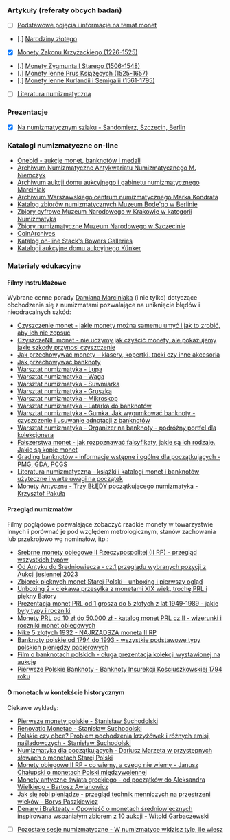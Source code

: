 ### Artykuły (referaty obcych badań)
- [ ] [Podstawowe pojęcia i informacje na temat monet]()
- [.] [Narodziny złotego](./pages/Narodziny_zlotego.md)
- [x] [Monety Zakonu Krzyżackiego (1226-1525)](./pages/Monety_Zakonu_Krzyzackiego.md)
- [.] [Monety Zygmunta I Starego (1506-1548)](./pages/Monety_Zygmunta_Starego.md)
- [.] [Monety lenne Prus Książęcych (1525-1657)](./pages/Monety_Lenne_Prus_Ksiazecych.md)
- [.] [Monety lenne Kurlandii i Semigalii (1561-1795)](./pages/Monety_Lenne_Kurlandii.md)
- [ ] [Literatura numizmatyczna](./pages/Literatura.md)

### Prezentacje
- [x] [Na numizmatycznym szlaku - Sandomierz, Szczecin, Berlin](./download/2023m09d14_Na_numizmatycznym_szlaku_Sandomierz_Szczecin_Berlin.pdf)

### Katalogi numizmatyczne on-line
- [Onebid - aukcje monet, banknotów i medali](https://onebid.pl/pl/auctions/Monety)
- [Archiwum Numizmatyczne Antykwariatu Numizmatycznego M. Niemczyk](https://archiwum.niemczyk.pl/)
- [Archiwum aukcji domu aukcyjnego i gabinetu numizmatycznego Marciniak](https://marciniak.onebid.pl/pl/archive)
- [Archiwum Warszawskiego centrum numizmatycznego Marka Kondrata](https://wcn.pl/archive)
- [Katalog zbiorów numizmatycznych Muzeum Bode'go w Berlinie](https://ikmk.smb.museum/home?lang=en)
- [Zbiory cyfrowe Muzeum Narodowego w Krakowie w kategorii Numizmatyka](https://zbiory.mnk.pl/pl/wyniki-wyszukiwania?phrase=moneta)
- [Zbiory numizmatyczne Muzeum Narodowego w Szczecinie](https://e-zbiory.muzeum.szczecin.pl/numizmatyka.html)
- [CoinArchives](https://www.coinarchives.com/)
- [Katalog on-line Stack's Bowers Galleries](https://archive.stacksbowers.com/?q=a4169f92-d551-4ff6-954f-820c2bb37cfb)
- [Katalogi aukcyjne domu aukcyjnego Künker](https://www.kuenker.de/en/auktionen/katalogarchiv)

### Materiały edukacyjne

#### Filmy instruktażowe
Wybrane cenne porady [Damiana Marciniaka](https://marciniakaukcje.pl/) (i nie tylko) dotyczące obchodzenia się z numizmatami pozwalające na uniknięcie błędów i nieodracalnych szkód:
- [Czyszczenie monet - jakie monety można samemu umyć i jak to zrobić, aby ich nie zepsuć](https://www.youtube.com/watch?v=WZ_PQnDGfew&t=1096s)
- [CzyszczeNIE monet - nie uczymy jak czyścić monety, ale pokazujemy jakie szkody przynosi czyszczenie](https://www.youtube.com/watch?v=Z1mrEJugMk0)
- [Jak przechowywać monety - klasery, kopertki, tacki czy inne akcesoria](https://www.youtube.com/watch?v=7FQ5fy8F9AU)
- [Jak przechowywać banknoty](https://www.youtube.com/watch?v=QVHM9z4kYtg)
- [Warsztat numizmatyka - Lupa](https://www.youtube.com/watch?v=6FU2pjYEdYc)
- [Warsztat numizmatyka - Waga](https://www.youtube.com/watch?v=RkDOhlxuW7c)
- [Warsztat numizmatyka - Suwmiarka](https://www.youtube.com/watch?v=MBG1nlTDwa4)
- [Warsztat numizmatyka - Gruszka](https://www.youtube.com/watch?v=FQ9d8ycjlz4)
- [Warsztat numizmatyka - Mikroskop](https://www.youtube.com/watch?v=zhVLKbHsUCc)
- [Warsztat numizmatyka - Latarka do banknotów](https://www.youtube.com/watch?v=nUHeJgFGJ9c)
- [Warsztat numizmatyka - Gumka. Jak wygumkować banknoty - czyszczenie i usuwanie adnotacji z banknotów](https://www.youtube.com/watch?v=xxlYQraRhVw)
- [Warsztat numizmatyka - Organizer na banknoty - podróżny portfel dla kolekcjonera](https://www.youtube.com/watch?v=QUT9AsoGz1Y)
- [Fałszerstwa monet - jak rozpoznawać falsyfikaty, jakie są ich rodzaje. Jakie są kopie monet](https://www.youtube.com/watch?v=GyQsq_qQSqE&t=3s)
- [Grading banknotów - informacje wstępne i ogólne dla początkujących - PMG, GDA, PCGS](https://www.youtube.com/watch?v=eNBnId_xooM&t=10s)
- [Literatura numizmatyczna - książki i katalogi monet i banknotów użyteczne i warte uwagi na początek](https://www.youtube.com/watch?v=1ncc_ZghpjI)
- [Monety Antyczne - Trzy BŁĘDY początkującego numizmatyka - Krzysztof Pakuła](https://www.youtube.com/watch?v=had4Khi_PMU)

#### Przegląd numizmatów
Filmy poglądowe pozwalające zobaczyć rzadkie monety w towarzystwie innych i porównać je pod względem metrologicznym, stanów zachowania lub przekrojowo wg nominałów, itp.:
- [Srebrne monety obiegowe II Rzeczypospolitej (II RP) - przegląd wszystkich typów](https://www.youtube.com/watch?v=ILT2mtjJnz0)
- [Od Antyku do Średniowiecza - cz.1 przeglądu wybranych pozycji z Aukcji jesiennej 2023](https://www.youtube.com/watch?v=_xybMbOh1a0)
- [Zbiorek pięknych monet Starej Polski - unboxing i pierwszy ogląd](https://www.youtube.com/watch?v=wxmKJehNnX0)
- [Unboxing 2 - ciekawa przesyłka z monetami XIX wiek, trochę PRL i piękny Batory](https://www.youtube.com/watch?v=vktBi4fNOgA)
- [Prezentacja monet PRL od 1 grosza do 5 złotych z lat 1949-1989 - jakie były typy i roczniki](https://www.youtube.com/watch?v=UdBhtGzmxd4)
- [Monety PRL od 10 zł do 50.000 zł - katalog monet PRL cz.II - wizerunki i roczniki monet obiegowych](https://www.youtube.com/watch?v=_wOQdmGh0Ds)
- [Nike 5 złotych 1932 - NAJRZADSZA moneta II RP](https://www.youtube.com/watch?v=_IrD8K3Vrg8)
- [Banknoty polskie od 1794 do 1993 - wszystkie podstawowe typy polskich pieniędzy papierowych](https://www.youtube.com/watch?v=P2E_h_W-V90)
- [Film o banknotach polskich - długa prezentacja kolekcji wystawionej na aukcję](https://www.youtube.com/watch?v=12n5JsT7J3k)
- [Pierwsze Polskie Banknoty - Banknoty Insurekcji Kościuszkowskiej 1794 roku](https://www.youtube.com/watch?v=yUry_m8sntc)

#### O monetach w kontekście historycznym
Ciekawe wykłady:
- [Pierwsze monety polskie - Stanisław Suchodolski](https://www.youtube.com/watch?v=WtA_3wVGjZQ)
- [Renovatio Monetae - Stanisław Suchodolski](https://www.youtube.com/watch?v=VVjs4_yzZqY)
- [Polskie czy obce? Problem pochodzenia krzyżówek i różnych emisji naśladowczych - Stanisław Suchodolski](https://www.youtube.com/watch?v=v6NIUtjPuc4)
- [Numizmatyka dla początkujących - Dariusz Marzęta w przystępnych słowach o monetach Starej Polski](https://www.youtube.com/watch?v=p8KcZZZsvJ4)
- [Monety obiegowe II RP - co wiemy, a czego nie wiemy - Janusz Chałupski o monetach Polski międzywojennej](https://www.youtube.com/watch?v=zpLhEkasqvQ)
- [Monety antyczne świata greckiego - od początków do Aleksandra Wielkiego - Bartosz Awianowicz](https://www.youtube.com/watch?v=TcowSEwzmk8)
- [Jak się robi pieniądze - przegląd technik menniczych na przestrzeni wieków - Borys Paszkiewicz](https://www.youtube.com/watch?v=kNF8Cg-iIys)
- [Denary i Brakteaty - Opowieść o monetach średniowiecznych inspirowana wspaniałym zbiorem z 10 aukcji - Witold Garbaczewski](https://www.youtube.com/watch?v=JQpVtrOpefY)
- [ ] [Pozostałe sesje numizmatyczne - W numizmatyce widzisz tyle, ile wiesz](https://www.youtube.com/playlist?list=PL2sVlus9pnlgZs5xhvJ2hS9pNKKMrYRjw)